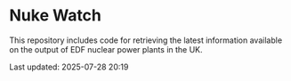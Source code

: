 # Nuke Watch

This repository includes code for retrieving the latest information available on the output of EDF nuclear power plants in the UK.

Last updated: 2025-07-28 20:19